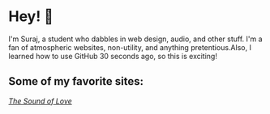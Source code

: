 # Hey! 👋
 I'm Suraj, a student who dabbles in web design, audio, and other stuff. I'm a fan of atmospheric websites, non-utility, and anything pretentious.Also, I learned how to use GitHub 30 seconds ago, so this is exciting!

## Some of my favorite sites:
*[The Sound of Love](https://thesoundof.love)*


<!--
**singasur/singasur** is a ✨ _special_ ✨ repository because its `README.md` (this file) appears on your GitHub profile.

Here are some ideas to get you started:

- 🔭 I’m currently working on ...
- 🌱 I’m currently learning ...
- 👯 I’m looking to collaborate on ...
- 🤔 I’m looking for help with ...
- 💬 Ask me about ...
- 📫 How to reach me: ...
- 😄 Pronouns: ...
- ⚡ Fun fact: ...
-->
